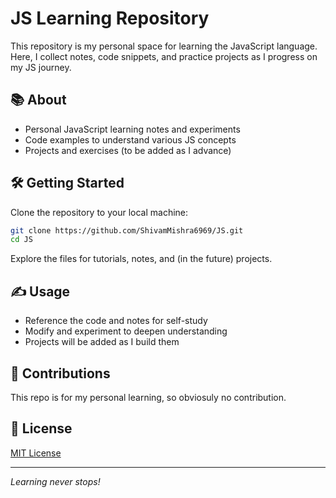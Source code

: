 # JS Learning Repository

This repository is my personal space for learning the JavaScript language.  
Here, I collect notes, code snippets, and practice projects as I progress on my JS journey.

## 📚 About

- Personal JavaScript learning notes and experiments
- Code examples to understand various JS concepts
- Projects and exercises (to be added as I advance)

## 🛠️ Getting Started

Clone the repository to your local machine:
```bash
git clone https://github.com/ShivamMishra6969/JS.git
cd JS
```

Explore the files for tutorials, notes, and (in the future) projects.

## ✍️ Usage

- Reference the code and notes for self-study
- Modify and experiment to deepen understanding
- Projects will be added as I build them

## 🤝 Contributions

This repo is for my personal learning, so obviosuly no contribution.

## 📜 License

[MIT License](LICENSE)

---

*Learning never stops!*
